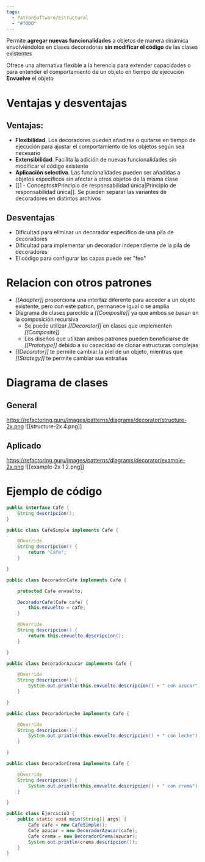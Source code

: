 ```yaml
---
tags:
  - PatronSoftware/Estructural
  - "#TODO"
---
```

Permite **agregar nuevas funcionalidades** a objetos de manera dinámica envolviéndolos en clases decoradoras **sin modificar el código** de las clases existentes

Ofrece una alternativa flexible a la herencia para extender capacidades o para entender el comportamiento de un objeto en tiempo de ejecución
**Envuelve** el objeto
# Ventajas y desventajas
## Ventajas:
- **Flexibilidad**. Los decoradores pueden añadirse o quitarse en tiempo de ejecución para ajustar el comportamiento de los objetos según sea necesario
- **Extensibilidad**. Facilita la adición de nuevas funcionalidades sin modificar el código existente
- **Aplicación selectiva**. Las funcionalidades pueden ser añadidas a objetos específicos sin afectar a otros objetos de la misma clase
- [[1 - Conceptos#Principio de responsabilidad única|Principio de responsabilidad única]]. Se pueden separar las variantes de decoradores en distintos archivos
## Desventajas
- Dificultad para eliminar un decorador especifico de una pila de decoradores
- Dificultad para implementar un decorador independiente de la pila de decoradores
- El código para configurar las capas puede ser "feo"
# Relacion con otros patrones
- *[[Adapter]]* proporciona una interfaz diferente para acceder a un objeto existente, pero con este patron, permanece igual o se amplia
- Diagrama de clases parecido a *[[Composite]]* ya que ambos se basan en la composición recursiva
	- Se puede utilizar *[[Decorator]]* en clases que implementen *[[Composite]]*
	- Los diseños que utilizan ambos patrones pueden beneficiarse de *[[Prototype]]* debido a su capacidad de clonar estructuras complejas
- *[[Decorator]]* te permite cambiar la piel de un objeto, mientras que *[[Strategy]]* te permite cambiar sus entrañas
# Diagrama de clases
## General
https://refactoring.guru/images/patterns/diagrams/decorator/structure-2x.png
![[structure-2x 4.png]]
## Aplicado
https://refactoring.guru/images/patterns/diagrams/decorator/example-2x.png
![[example-2x 1 2.png]]

# Ejemplo de código
```java
public interface Cafe {
	String descripcion();
}

public class CafeSimple implements Cafe {

	@Override
	String descripcion() {
		return "Cafe";
	}

}

public class DecoradorCafe implements Cafe {

	protected Cafe envuelto;

	DecoradorCafe(Cafe cafe) {
		this.envuelto = cafe;
	}

	@Override
	String descripcion() {
		return this.envuelto.descripcion();
	}

}

public class DecoradorAzucar implements Cafe {

	@Override
	String descripcion() {
		System.out.println(this.envuelto.descripcion() + " con azucar");
	}

}

public class DecoradorLeche implements Cafe {

	@Override
	String descripcion() {
		System.out.println(this.envuelto.descripcion() + " con leche");
	}

}

public class DecoradorCrema implements Cafe {

	@Override
	String descripcion() {
		System.out.println(this.envuelto.descripcion() + " con crema");
	}

}

public class Ejercicio3 {
	public static void main(String[] args) {
		Cafe cafe = new CafeSimple();
		Cafe azucar = new DecoradorAzucar(cafe);
		Cafe crema = new DecoradorCrema(azucar);
		System.out.println(crema.descripcion());
	}
}
```